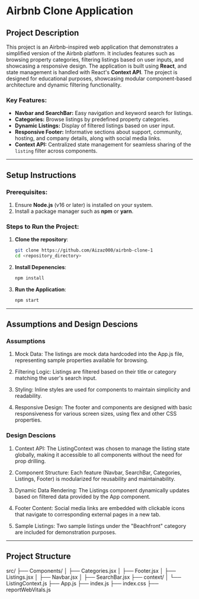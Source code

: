 # Airbnb Clone Application

## Project Description

This project is an Airbnb-inspired web application that demonstrates a simplified version of the Airbnb platform. It includes features such as browsing property categories, filtering listings based on user inputs, and showcasing a responsive design. The application is built using **React**, and state management is handled with React's **Context API**. The project is designed for educational purposes, showcasing modular component-based architecture and dynamic filtering functionality.

### Key Features:
- **Navbar and SearchBar:** Easy navigation and keyword search for listings.
- **Categories:** Browse listings by predefined property categories.
- **Dynamic Listings:** Display of filtered listings based on user input.
- **Responsive Footer:** Informative sections about support, community, hosting, and company details, along with social media links.
- **Context API:** Centralized state management for seamless sharing of the `listing` filter across components.

---

## Setup Instructions

### Prerequisites:
1. Ensure **Node.js** (v16 or later) is installed on your system.
2. Install a package manager such as **npm** or **yarn**.

### Steps to Run the Project:
1. **Clone the repository**:
   ```bash
   git clone https://github.com/Aizaz000/airbnb-clone-1
   cd <repository_directory>
   ```

2. **Install Depenencies**:
    ```bash
    npm install
    ```

3. **Run the Application**:
    ```bash
    npm start
    ```

---

## Assumptions and Design Descions

### Assumptions
1. Mock Data: The listings are mock data hardcoded into the App.js file, representing sample properties available for browsing.

2. Filtering Logic: Listings are filtered based on their title or category matching the user's search input.

3. Styling: Inline styles are used for components to maintain simplicity and readability.

4. Responsive Design: The footer and components are designed with basic responsiveness for various screen sizes, using flex and other CSS properties.

### Design Descions
1. Context API: The ListingContext was chosen to manage the listing state globally, making it accessible to all components without the need for prop drilling.

2. Component Structure: Each feature (Navbar, SearchBar, Categories, Listings, Footer) is modularized for reusability and maintainability.

3. Dynamic Data Rendering: The Listings component dynamically updates based on filtered data provided by the App component.

4. Footer Content: Social media links are embedded with clickable icons that navigate to corresponding external pages in a new tab.

5. Sample Listings: Two sample listings under the "Beachfront" category are included for demonstration purposes.

---

## Project Structure
src/
├── Components/
│ ├── Categories.jsx
│ ├── Footer.jsx
│ ├── Listings.jsx
│ ├── Navbar.jsx
│ ├── SearchBar.jsx
├── context/
│ └── ListingContext.js
├── App.js
├── index.js
├── index.css
├── reportWebVitals.js
